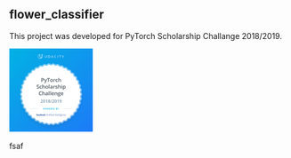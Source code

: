 ## flower_classifier

This project was developed for PyTorch Scholarship Challange 2018/2019. 


<img src="./assets/pytorch-acceptance-badge.png" alt="Pytorch scholarship" style="width:150px;height:150px;">

fsaf


